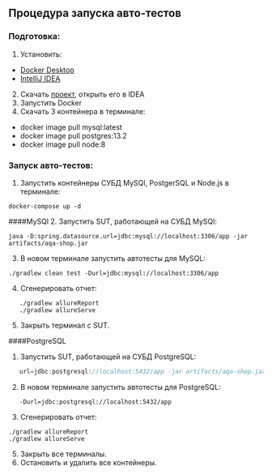 ##  Процедура запуска авто-тестов
### Подготовка:
1. Установить:
* [Docker Desktop](https://www.docker.com/products/docker-desktop)
* [IntelliJ IDEA](https://www.jetbrains.com/idea)
2. Скачать [проект](https://github.com/EvgeniaRepina/QADiploma.git), открыть его в IDEA
3. Запустить Docker
4. Скачать 3 контейнера в терминале:
* docker image pull mysql:latest
* docker image pull postgres:13.2
* docker image pull node:8

### Запуск авто-тестов:

1. Запустить контейнеры СУБД MySQl, PostgerSQL и Node.js в терминале:
```
docker-compose up -d
```
####MySQl
2. Запустить SUT, работающей на СУБД MySQl:
```
java -D:spring.datasource.url=jdbc:mysql://localhost:3306/app -jar artifacts/aqa-shop.jar
```
3. В новом терминале запустить автотесты для MySQL: 
```
./gradlew clean test -Durl=jdbc:mysql://localhost:3306/app
```
4. Сгенерировать отчет:
```
   ./gradlew allureReport
   ./gradlew allureServe
   ```
5. Закрыть терминал с SUT.

####PostgreSQL
1. Запустить SUT, работающей на СУБД PostgreSQL:
```java -D:spring.datasource.
   url=jdbc:postgresql://localhost:5432/app -jar artifacts/aqa-shop.jar
   ```
2. В новом терминале запустить автотесты для PostgreSQL:
```./gradlew clean test 
   -Durl=jdbc:postgresql://localhost:5432/app
   ```
3. Сгенерировать отчет:
``` 
./gradlew allureReport
./gradlew allureServe
```
5. Закрыть все терминалы.
6. Остановить и удалить все контейнеры.
